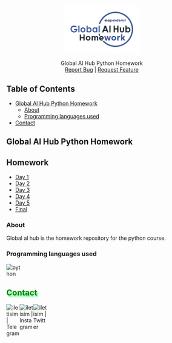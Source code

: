 
<!-- PROJECT LOGO -->
<br />
<p align="center">
  <a href="https://github.com/mapekdemir/GlobalAlHubPythonHomework">
    <img src="/logo.png" alt="Logo" width="200" >
  </a>

  <p align="center">
    Global Al Hub Python Homework
    <br />
    <a href="https://github.com/mapekdemir/GlobalAlHubPythonHomework/issues">Report Bug</a>
 | 
    <a href="https://github.com/mapekdemir/GlobalAlHubPythonHomework/issues">Request Feature</a>
  </p>
</p>



<!-- TABLE OF CONTENTS -->
## Table of Contents

* [Global Al Hub Python Homework](#global-al-hub-python-homework)
  * [About](#about)
  * [Programming languages used](#programming-languages-used)
* [Contact](#-contact-)



<!-- Global Al Hub Python Homework -->
## Global Al Hub Python Homework

## Homework
* [Day 1](https://github.com/mapekdemir/GlobalAlHubPythonHomework/blob/main/Homework/Homework_Day1.py)
* [Day 2](https://github.com/mapekdemir/GlobalAlHubPythonHomework/blob/main/Homework/Homework_Day2.py)
* [Day 3](https://github.com/mapekdemir/GlobalAlHubPythonHomework/blob/main/Homework/Homework_Day3.py)
* [Day 4](https://github.com/mapekdemir/GlobalAlHubPythonHomework/blob/main/Homework/Homework_Day4.py)
* [Day 5](https://github.com/mapekdemir/GlobalAlHubPythonHomework/blob/main/Homework/Homework_Day5.py)
* [Final](https://github.com/mapekdemir/GlobalAlHubPythonHomework/blob/main/Homework/Homework_Final.py)

### About
Global al hub is the homework repository for the python course.

### Programming languages used
<a href="https://python.org"><img align="left" alt="python" width="40px" src="https://seeklogo.com/images/P/python-logo-A32636CAA3-seeklogo.com.png"></a>

<br>
<br>
<h2 style="color:Green;text-shadow: 3px 4px 4px rgba(0, 250, 70, 0.7)"> Contact </h2>

[<img align="left" alt="iletisim | Telegram" width="35px" src="https://www.flaticon.com/svg/static/icons/svg/2111/2111710.svg" />][Telegram]
[<img align="left" alt="iletisim | Instagram" width="36px" src="https://www.flaticon.com/svg/static/icons/svg/1384/1384015.svg" />][Instagram]
[<img align="left" alt="iletisim | Twitter" width="36px" src="https://www.flaticon.com/svg/static/icons/svg/1384/1384017.svg" />][Twitter]

[Telegram]: https://www.t.me/mapekdemir
[Instagram]: https://instagram.com/mapekdemir
[Twitter]: https://twitter.com/mapekdemir
